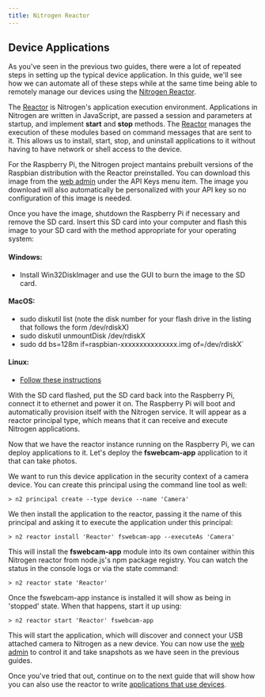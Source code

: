 ```yaml
---
title: Nitrogen Reactor
---
```


## Device Applications

As you've seen in the previous two guides, there were a lot of repeated steps in setting up the typical device application. In this guide, we'll see how we can automate 
all of these steps while at the same time being able to remotely manage our devices using the [Nitrogen Reactor](/docs/concepts/reactor.md).

The [Reactor](/docs/concepts/reactor.md) is Nitrogen's application execution environment. Applications in Nitrogen are written in JavaScript, are passed a session and parameters at startup, and implement <b>start</b> and <b>stop</b> methods. The [Reactor](/docs/concepts/reactor.md) manages the execution of these modules based on command messages that are sent to it. This allows us to install, start, stop, and uninstall applications to it without having to have network or shell access to the device.

For the Raspberry Pi, the Nitrogen project mantains prebuilt versions of the Raspbian distribution with the Reactor preinstalled. You can download this image from the [web admin](https://admin.nitrogen.io) under the API Keys menu item. The image you download will also automatically be personalized with your API key so no configuration of this image is needed.

Once you have the image, shutdown the Raspberry Pi if necessary and remove the SD card.  Insert this SD card into your computer and flash this image to your SD card with the method appropriate for your operating system:

#### Windows:
  + Install Win32DiskImager and use the GUI to burn the image to the SD card.

#### MacOS: 
  + sudo diskutil list (note the disk number for your flash drive in the listing that follows the form /dev/rdiskX)
  + sudo diskutil unmountDisk /dev/rdiskX 
  + sudo dd bs=128m if=raspbian-xxxxxxxxxxxxxxx.img of=/dev/rdiskX`

#### Linux:
  + [Follow these instructions](http://xmodulo.com/2013/11/write-raspberry-pi-image-sd-card.html)

With the SD card flashed, put the SD card back into the Raspberry Pi, connect it to ethernet and power it on. The Raspberry Pi will boot and automatically provision itself with the Nitrogen service. It will appear as a reactor principal type, which means that it can receive and execute Nitrogen applications.

Now that we have the reactor instance running on the Raspberry Pi, we can deploy applications to it. Let's deploy the <b>fswebcam-app</b> application to it that can take photos.

We want to run this device application in the security context of a camera device. You can create this principal using the command line tool as well:

`> n2 principal create --type device --name 'Camera'`

We then install the application to the reactor, passing it the name of this principal and asking it to execute the application under this principal:

`> n2 reactor install 'Reactor' fswebcam-app --executeAs 'Camera'`

This will install the <b>fswebcam-app</b> module into its own container within this Nitrogen reactor from node.js's npm package registry. You can watch the status in the console logs or via the state command:

`> n2 reactor state 'Reactor'`

Once the fswebcam-app instance is installed it will show as being in 'stopped' state.  When that happens, start it up using:

`> n2 reactor start 'Reactor' fswebcam-app`

This will start the application, which will discover and connect your USB attached camera to Nitrogen as a new device. You can now use the [web admin](https://admin.nitrogen.io) to control it and take snapshots as we have seen in the previous guides.

Once you've tried that out, continue on to the next guide that will show how you can also use the reactor to write [applications that use devices](/guides/apps/timelapse.html).